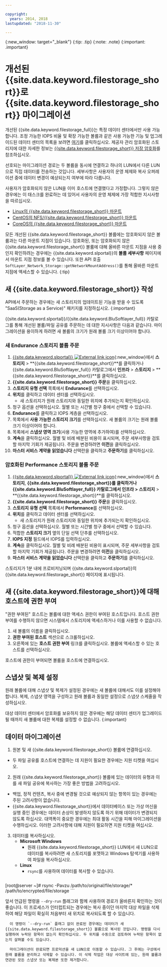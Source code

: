 ```yaml
---

copyright:
  years: 2014, 2018
lastupdated: "2018-11-30"

---
```

{:new_window: target="_blank"}
{:tip: .tip}
{:note: .note}
{:important: .important}

# 개선된 {{site.data.keyword.filestorage_short}}로 {{site.data.keyword.filestorage_short}} 마이그레이션

개선된 {{site.data.keyword.filestorage_full}}는 특정 데이터 센터에서만 사용 가능합니다. 조정 가능한 IOPS 비율 및 확장 가능한 볼륨과 같은 사용 가능한 기능 및 업그레이드된 데이터 센터의 목록을 보려면 [여기](new-ibm-block-and-file-storage-location-and-features.html)를 클릭하십시오. 제공자 관리 암호화된 스토리지에 대한 자세한 정보는 [{{site.data.keyword.filestorage_short}} 저장 암호화](block-file-storage-encryption-rest.html)를 참조하십시오.

선호되는 마이그레이션 경로는 두 볼륨을 동시에 연결하고 하나의 LUN에서 다른 LUN으로 직접 데이터를 전송하는 것입니다. 세부사항은 사용자의 운영 체제와 복사 오퍼레이션 중에 데이터 변경이 예상되는지 여부에 따라 다릅니다.

사용자가 암호화되지 않은 LUN을 이미 호스트에 연결했다고 가정합니다. 그렇지 않은 경우에는 이 태스크를 완료하는 데 있어서 사용자의 운영 체제에 가장 적합한 지시사항을 따르십시오.

- [Linux의 {{site.data.keyword.filestorage_short}} 마운트](accessing-file-storage-linux.html)
- [CentOS의 NFS/{{site.data.keyword.filestorage_short}} 마운트](mounting-nsf-file-storage.html)
- [CoreOS의 {{site.data.keyword.filestorage_short}} 마운트](mounting-storage-coreos.html)

모든 개선된 {{site.data.keyword.filestorage_short}} 볼륨에는 암호화되지 않은 볼륨과는 다른 마운트 지점이 있습니다. 암호화된, 또는 암호화되지 않은 {{site.data.keyword.filestorage_short}} 볼륨에 대해 올바른 마운트 지점을 사용 중인지 확인하려는 경우에는 {{site.data.keyword.slportal}}의 **볼륨 세부사항** 페이지에서 마운트 지점 정보를 볼 수 있습니다. 또한 API 호출 `SoftLayer_Network_Storage::getNetworkMountAddress()`를 통해 올바른 마운트 지점에 액세스할 수 있습니다.
{:tip}


## 새 {{site.data.keyword.filestorage_short}} 작성

API에서 주문하는 경우에는 새 스토리지의 업데이트된 기능을 받을 수 있도록 "SaaS(Storage as a Service)" 패키지를 지정하십시오.
{:important}

{{site.data.keyword.slportal}}/{{site.data.keyword.BluSoftlayer_full}} 카탈로그를 통해 개선된 볼륨/파일 공유를 주문하는 데 대한 지시사항은 다음과 같습니다. 마이그레이션을 용이하게 하려면 새 볼륨의 크기가 원래 볼륨 크기 이상이어야 합니다.

### 새 Endurance 스토리지 볼륨 주문

1. [{{site.data.keyword.slportal}} ![External link icon](../../icons/launch-glyph.svg "External link icon")](https://control.softlayer.com/){:new_window}에서 **스토리지** > **{{site.data.keyword.filestorage_short}}**를 클릭하거나 {{site.data.keyword.BluSoftlayer_full}} 카탈로그에서 **인프라** > **스토리지** > **{{site.data.keyword.filestorage_short}}**를 클릭하십시오.
2. **{{site.data.keyword.filestorage_short}} 주문**을 클릭하십시오.
3. **스토리지 유형 선택** 목록에서 **Endurance**를 선택하십시오.
4. **위치**를 클릭하고 데이터 센터를 선택하십시오.
   - 새 스토리지가 원래 스토리지와 동일한 위치에 추가되는지 확인하십시오.
5. 청구 옵션을 선택하십시오. 월별 또는 시간별 청구 중에서 선택할 수 있습니다.
6. **Endurance**를 클릭하고 IOPS 계층을 선택하십시오.
6. 목록에서 **사용 가능한 스토리지 크기**를 선택하십시오. 새 볼륨의 크기는 원래 볼륨 크기 이상이어야 합니다.
7. 목록에서 **스냅샷 영역 크기**(사용 가능한 영역에 추가하여)를 선택하십시오.
8. **계속**을 클릭하십시오. 월별 및 비례 배분된 비용이 표시되며, 주문 세부사항을 검토할 마지막 기회가 제공됩니다. 주문을 변경하려면 **이전**을 클릭하십시오.
9. **마스터 서비스 계약을 읽었습니다** 선택란을 클릭하고 **주문하기**를 클릭하십시오.

### 암호화된 Performance 스토리지 볼륨 주문

1. [{{site.data.keyword.slportal}} ![External link icon](../../icons/launch-glyph.svg "External link icon")](https://control.softlayer.com/){:new_window}에서 **스토리지**, **{{site.data.keyword.filestorage_short}}**를 클릭하거나 {{site.data.keyword.BluSoftlayer_full}} 카탈로그에서 **인프라** >** 스토리지** > **{{site.data.keyword.filestorage_short}}**를 클릭하십시오.
2. **{{site.data.keyword.filestorage_short}} 주문**을 클릭하십시오.
3. **스토리지 유형 선택** 목록에서 **Performance**를 선택하십시오.
4. **위치**를 클릭하고 데이터 센터를 선택하십시오.
    -  새 스토리지가 원래 스토리지와 동일한 위치에 추가되는지 확인하십시오.
5. 청구 옵션을 선택하십시오. 월별 또는 시간별 청구 중에서 선택할 수 있습니다.
6. 적합한 **스토리지 크기** 옆의 단일 선택 단추를 선택하십시오.
6. **IOPS 지정** 필드에서 IOPS를 입력하십시오.
7. **계속**을 클릭하십시오. 월별 및 비례 배분된 비용이 표시되며, 주문 세부사항을 검토할 마지막 기회가 제공됩니다. 주문을 변경하려면 **이전**을 클릭하십시오.
8. **마스터 서비스 계약을 읽었습니다** 선택란을 클릭하고 **주문하기**를 클릭하십시오.

스토리지가 1분 내에 프로비저닝되며 {{site.data.keyword.slportal}}의 {{site.data.keyword.filestorage_short}} 페이지에 표시됩니다.


## 새 {{site.data.keyword.filestorage_short}}에 대해 호스트에 권한 부여

"권한 부여된" 호스트는 볼륨에 대한 액세스 권한이 부여된 호스트입니다. 호스트 권한 부여를 수행하지 않으면 시스템에서 스토리지에 액세스하거나 이를 사용할 수 없습니다.

1. 새 볼륨의 이름을 클릭하십시오.
2. **권한 부여된 호스트** 섹션으로 스크롤하십시오.
3. 오른쪽에 있는 **호스트 권한 부여** 링크를 클릭하십시오. 볼륨에 액세스할 수 있는 호스트를 선택하십시오.

호스트에 권한이 부여되면 볼륨을 호스트에 연결하십시오.


## 스냅샷 및 복제 설정

원래 볼륨에 대해 스냅샷 및 복제가 설정된 경우에는 새 볼륨에 대해서도 이를 설정해야 합니다. 복제, 스냅샷 영역을 구성하고 원래 볼륨과 동일한 설정으로 스냅샷 스케줄을 작성하십시오.

대상 데이터 센터에서 암호화를 보유하지 않은 경우에는 해당 데이터 센터가 업그레이드될 때까지 새 볼륨에 대한 복제를 설정할 수 없습니다.
{:important}


## 데이터 마이그레이션

1. 원본 및 새 {{site.data.keyword.filestorage_short}} 볼륨에 연결하십시오.
  - 두 파일 공유를 호스트에 연결하는 데 지원이 필요한 경우에는 지원 티켓을 여십시오.

2. 원래 {{site.data.keyword.filestorage_short}} 볼륨에 있는 데이터의 유형과 이를 새 파일 공유에 복사하는 가장 좋은 방법을 고려하십시오.
  - 백업, 정적 컨텐츠, 복사 중에 변경될 것으로 예상되지 않는 항목이 있는 경우에는 주된 고려사항이 없습니다.
  - {{site.data.keyword.filestorage_short}}에서 데이터베이스 또는 가상 머신을 실행 중인 경우에는 데이터 손상이 발생하지 않도록 하기 위해 데이터가 변경되지 않도록 하십시오. 대역폭이 중요한 경우에는 최대 활동 시간을 피해 마이그레이션을 수행하십시오. 이러한 고려사항에 대해 지원이 필요하면 지원 티켓을 여십시오.

3. 데이터를 복사하십시오.
   - **Microsoft Windows**
     - 원래 {{site.data.keyword.filestorage_short}} LUN에서 새 LUN으로 데이터를 복사하려면 새 스토리지를 포맷하고 Windows 탐색기를 사용하여 파일을 복사하십시오.
   - **Linux**
     - `rsync`를 사용하여 데이터를 복사할 수 있습니다.
       ```
[root@server ~]# rsync -Pavzu /path/to/original/file/storage/* /path/to/encrypted/file/storage
       ```

   앞서 언급된 명령을 `--dry-run` 플래그와 함께 사용하여 경로가 올바른지 확인하는 것이 좋습니다. 이 프로세스가 인터럽트되는 경우에는 복사 중이던 마지막 대상 파일을 삭제하여 해당 파일이 확실히 처음부터 새 위치로 복사되도록 할 수 있습니다.

      이 명령이 `--dry-run` 플래그 없이 완료된 경우에는 데이터가 새 {{site.data.keyword.filestorage_short}} 볼륨으로 복사된 것입니다. 명령을 다시 실행하여 누락된 항목이 없는지 확인하십시오. 두 위치를 수동으로 검토하여 누락된 항목이 없는지 살펴볼 수도 있습니다.

      마이그레이션이 완료되면 프로덕션을 새 LUN으로 이동할 수 있습니다. 그 후에는 구성에서 원래 볼륨을 분리하고 삭제할 수 있습니다. 이 삭제 작업은 대상 사이트에 있는, 원래 볼륨과 연관된 모든 스냅샷 또는 복제본 또한 제거합니다.

